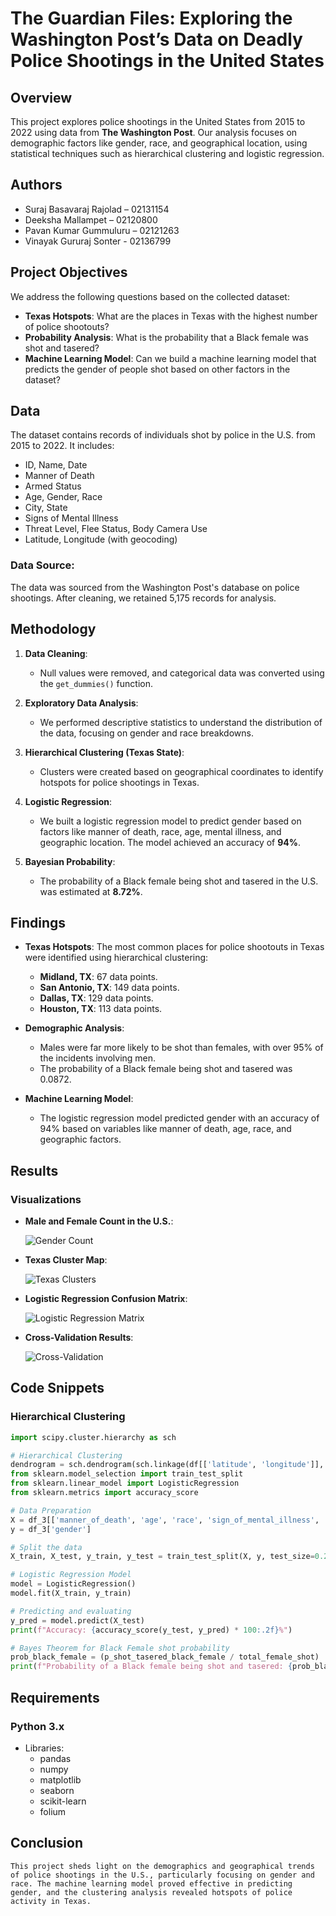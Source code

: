 # The Guardian Files: Exploring the Washington Post’s Data on Deadly Police Shootings in the United States

## Overview

This project explores police shootings in the United States from 2015 to 2022 using data from **The Washington Post**. Our analysis focuses on demographic factors like gender, race, and geographical location, using statistical techniques such as hierarchical clustering and logistic regression.

## Authors

- Suraj Basavaraj Rajolad – 02131154
- Deeksha Mallampet – 02120800
- Pavan Kumar Gummuluru – 02121263
- Vinayak Gururaj Sonter - 02136799

## Project Objectives

We address the following questions based on the collected dataset:
- **Texas Hotspots**: What are the places in Texas with the highest number of police shootouts?
- **Probability Analysis**: What is the probability that a Black female was shot and tasered?
- **Machine Learning Model**: Can we build a machine learning model that predicts the gender of people shot based on other factors in the dataset?

## Data

The dataset contains records of individuals shot by police in the U.S. from 2015 to 2022. It includes:
- ID, Name, Date
- Manner of Death
- Armed Status
- Age, Gender, Race
- City, State
- Signs of Mental Illness
- Threat Level, Flee Status, Body Camera Use
- Latitude, Longitude (with geocoding)

### Data Source:
The data was sourced from the Washington Post's database on police shootings. After cleaning, we retained 5,175 records for analysis.

## Methodology

1. **Data Cleaning**: 
   - Null values were removed, and categorical data was converted using the `get_dummies()` function.
   
2. **Exploratory Data Analysis**: 
   - We performed descriptive statistics to understand the distribution of the data, focusing on gender and race breakdowns.
   
3. **Hierarchical Clustering (Texas State)**:
   - Clusters were created based on geographical coordinates to identify hotspots for police shootings in Texas.
   
4. **Logistic Regression**:
   - We built a logistic regression model to predict gender based on factors like manner of death, race, age, mental illness, and geographic location. The model achieved an accuracy of **94%**.

5. **Bayesian Probability**:
   - The probability of a Black female being shot and tasered in the U.S. was estimated at **8.72%**.

## Findings

- **Texas Hotspots**: The most common places for police shootouts in Texas were identified using hierarchical clustering:
  - **Midland, TX**: 67 data points.
  - **San Antonio, TX**: 149 data points.
  - **Dallas, TX**: 129 data points.
  - **Houston, TX**: 113 data points.
  
- **Demographic Analysis**: 
  - Males were far more likely to be shot than females, with over 95% of the incidents involving men.
  - The probability of a Black female being shot and tasered was 0.0872.

- **Machine Learning Model**: 
  - The logistic regression model predicted gender with an accuracy of 94% based on variables like manner of death, age, race, and geographic factors.

## Results

### Visualizations

- **Male and Female Count in the U.S.**:
  
  ![Gender Count](images/gendercount.jpg)

- **Texas Cluster Map**:

  ![Texas Clusters](images/texascluster.jpg)

- **Logistic Regression Confusion Matrix**:

  ![Logistic Regression Matrix](images/Matrix.jpg)

- **Cross-Validation Results**:

  ![Cross-Validation](images/cross.jpg)

## Code Snippets

### Hierarchical Clustering

```python
import scipy.cluster.hierarchy as sch

# Hierarchical Clustering
dendrogram = sch.dendrogram(sch.linkage(df[['latitude', 'longitude']], method='ward'))
from sklearn.model_selection import train_test_split
from sklearn.linear_model import LogisticRegression
from sklearn.metrics import accuracy_score

# Data Preparation
X = df_3[['manner_of_death', 'age', 'race', 'sign_of_mental_illness', 'threat_level', 'longitude', 'latitude']]
y = df_3['gender']

# Split the data
X_train, X_test, y_train, y_test = train_test_split(X, y, test_size=0.25)

# Logistic Regression Model
model = LogisticRegression()
model.fit(X_train, y_train)

# Predicting and evaluating
y_pred = model.predict(X_test)
print(f"Accuracy: {accuracy_score(y_test, y_pred) * 100:.2f}%")

# Bayes Theorem for Black Female shot probability
prob_black_female = (p_shot_tasered_black_female / total_female_shot)
print(f"Probability of a Black female being shot and tasered: {prob_black_female}")
```


## Requirements
### Python 3.x
- Libraries:
  - pandas
  - numpy
  - matplotlib
  - seaborn
  - scikit-learn
  - folium

## Conclusion
    This project sheds light on the demographics and geographical trends of police shootings in the U.S., particularly focusing on gender and race. The machine learning model proved effective in predicting gender, and the clustering analysis revealed hotspots of police activity in Texas.


